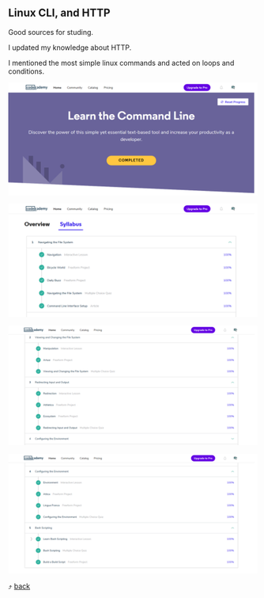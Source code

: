 ## Linux CLI, and HTTP

  Good sources for studing. 
  
  I updated my knowledge about HTTP. 
  
  I mentioned the most simple linux commands and acted on loops and conditions.
  
  ![alt-текст](0_cli.png)
  
  ![alt-текст](1_cli.png)
  
  ![alt-текст](2_cli.png)
  
  ![alt-текст](3_cli.png)


:arrow_heading_up: [back](../README.md)
